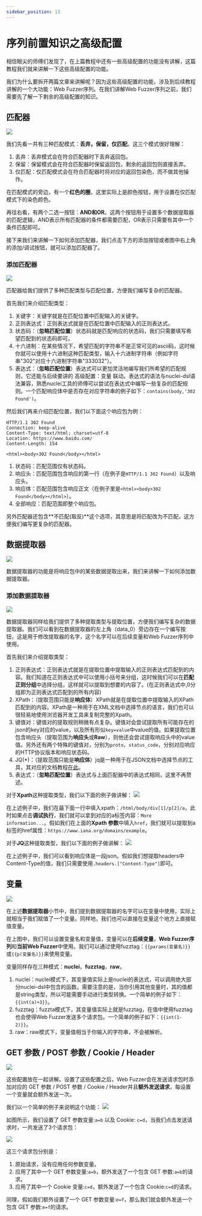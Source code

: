 ```yaml
---
sidebar_position: 13
---
```

# 序列前置知识之高级配置
相信眼尖的师傅们发现了，在上篇教程中还有一些高级配置的功能没有讲解，这篇教程我们就来讲解一下这些高级配置的功能。

我们为什么要拆开两篇文章来讲解呢？因为这些高级配置的功能，涉及到后续教程讲解的一个大功能：Web Fuzzer序列。在我们讲解Web Fuzzer序列之前，我们需要先了解一下剩余的高级配置的知识。

## 匹配器
![](/img/products/yakit/Fuzz-config2/1.png)

我们先看一共有三种匹配模式：**丢弃，保留，仅匹配**。这三个模式很好理解：
1. 丢弃：丢弃模式会在符合匹配器时下丢弃返回包。
2. 保留：保留模式会在符合匹配器时保留返回包，剩余的返回包则直接丢弃。
3. 仅匹配：仅匹配模式会在符合匹配器时将对应的返回包染色，而不做其他操作。

在匹配模式的旁边，有一个**红色的圈**，这里实际上是颜色按钮，用于设置在仅匹配模式下的染色颜色。

再往右看，有两个二选一按钮：**AND和OR**。这两个按钮用于设置多个数据提取器的匹配逻辑，AND表示所有匹配器的条件都需要匹配，OR表示只需要有其中一个条件匹配即可。

接下来我们来讲解一下如何添加匹配器，我们点击下方的添加按钮或者图中右上角的添加/调试按钮，就可以添加匹配器了。

### 添加匹配器
![](/img/products/yakit/Fuzz-config2/2.png)

匹配器给我们提供了多种匹配类型与匹配位置，方便我们编写复杂的匹配器。

首先我们来介绍匹配类型：
1. 关键字：关键字就是在匹配位置中匹配输入的关键字。
2. 正则表达式：正则表达式就是在匹配位置中匹配输入的正则表达式。
3. 状态码：（**忽略匹配位置**）状态码就是匹配响应的状态码，我们只需要填写希望匹配到的状态码即可。
4. 十六进制：在某些情况下，希望匹配的字符串不是正常可见的ascii码，这时候你就可以使用十六进制这种匹配类型，输入十六进制字符串（例如字符串"302"对应十六进制字符串"333032"）。
5. 表达式：（**忽略匹配位置**）表达式可以更加灵活地编写我们所希望的匹配规则，它还能与后续要讲的 高级配置：变量 联动。表达式的语法与nuclei-dsl语法兼容，熟悉nuclei工具的师傅可以尝试在表达式中编写一些复杂的匹配规则。一个匹配响应体中是否存在对应字符串的例子如下：`contains(body,'302 Found')`。

然后我们再来介绍匹配位置，我们以下面这个响应包为例：
```
HTTP/1.1 302 Found
Connection: keep-alive
Content-Type: text/html; charset=utf-8
Location: https://www.baidu.com/
Content-Length: 154

<html><body>302 Found</body></html>
```

1. 状态码：匹配范围仅有状态码。
2. 响应头：匹配范围包含响应的第一行（在例子是`HTTP/1.1 302 Found`）以及响应头。
3. 响应体：匹配范围包含响应正文（在例子里是`<html><body>302 Found</body></html>`）。
4. 全部响应：匹配范围即整个响应包。

另外匹配器还包含**不匹配(取反)**这个选项，其意思是将匹配改为不匹配，这方便我们编写更复杂的匹配器。

## 数据提取器
![](/img/products/yakit/Fuzz-config2/3.png)

数据提取器的功能是将响应包中的某些数据提取出来，我们来讲解一下如何添加数据提取器。

### 添加数据提取器
![](/img/products/yakit/Fuzz-config2/4.png)

数据提取器同样给我们提供了多种提取类型与提取位置，方便我们编写复杂的数据提取器。我们可以看到在数据提取器的左上角（data_0）旁边存在一个编写按钮，这是用于修改提取器的名字，这个名字可以在后续变量和Web Fuzzer序列中使用。

首先我们来介绍提取类型：
1. 正则表达式：正则表达式就是在提取位置中提取输入的正则表达式匹配到的内容。我们知道在正则表达式中可以使用小括号来分组，这时候我们可以在**匹配正则分组**中选择分组，这样就可以提取到想要的内容了。(在正则表达式中,0分组即为正则表达式匹配到的所有内容)
2. XPath：（提取范围只能是**响应体**）XPath就是在提取位置中提取输入的XPath匹配到的内容。XPath是一种用于在XML文档中选择节点的语言，我们也可以很轻易地使用浏览器开发工具来复制完整的Xpath。
3. 键值对：键值对的提取规则稍微有点复杂。键值对会尝试提取所有可能存在的json的key对应的value，以及所有形似`key=value`中value的值。如果提取位置包含响应头（提取范围为**响应头**或**Raw**），则他还会尝试提取响应头中的value值。另外还有两个特殊的键值对，分别为`proto`，`status_code`，分别对应响应的HTTP协议版本和响应状态码。
4. JQ(*)：（提取范围只能是**响应体**）jq是一种用于在JSON文档中选择节点的工具，其对应的文档教程[在此](https://jqlang.github.io/jq/manual/)。
5. 表达式：（**忽略匹配位置**）表达式与上面匹配器中的表达式相同，这里不再赘述。

对于**Xpath**这种提取类型，我们以下面的例子做讲解：
![](/img/products/yakit/Fuzz-config2/5.png)

在上述例子中，我们在最下面一行中填入xpath：`/html/body/div[1]/p[2]/a`，此时如果点击**调试执行**，我们就可以拿到对应的a标签内容：`More information...`。假如我们在上面的**Xpath 参数**中填入`href`，我们就可以提取到a标签的href属性：`https://www.iana.org/domains/example`。

对于**JQ**这种提取类型，我们以下面的例子做讲解：
![](/img/products/yakit/Fuzz-config2/6.png)

在上述例子中，我们可以看到响应体是一段json。假如我们想提取headers中Content-Type的值，我们只需要使用`.headers.["Content-Type"]`即可。

## 变量
![](/img/products/yakit/Fuzz-config2/7.png)

在上述**数据提取器**小节中，我们提到数据提取器的名字可以在变量中使用，实际上就相当于我们赋值了一个变量。同样地，我们也可以直接在变量这个地方上直接赋值变量。

在上图中，我们可以设置变量名和变量值，变量可以在**后续变量**，**Web Fuzzer序列**和**当前Web Fuzzer**中使用。我们可以通过使用fuzztag：`{{params(变量名)}}`或`{{p(变量名)}}`来使用变量。

变量同样存在三种模式：**nuclei**，**fuzztag**，**raw**。
1. nuclei：nuclei模式下，其变量值实际上是nuclei的表达式，可以调用绝大部分nuclei-dsl中包含的函数。需要注意的是，当你引用其他变量时，其的值都是string类型，所以可能需要手动进行类型转换。一个简单的例子如下：`{{int(a)+3}}`。
2. fuzztag：fuzzta模式下，其变量值实际上就是fuzztag，在值中使用fuzztag也会使得Web Fuzzer发送多个请求包。一个简单的例子如下：`{{int(1-2)}}`。
3. raw：raw模式下，变量值相当于你输入的字符串，不会被解析。

## GET 参数 / POST 参数 / Cookie / Header
![](/img/products/yakit/Fuzz-config2/8.png)

这些配置放在一起讲解。设置了这些配置之后，Web Fuzzer会在发送请求包时添加对应的 GET 参数 / POST 参数 / Cookie / Header并且**额外发送请求**，每设置一个变量就会额外发送一次。

我们以一个简单的例子来说明这个功能：
![](/img/products/yakit/Fuzz-config2/9.png)

如图所示，我们设置了 GET 参数变量:`a=b` 以及 Cookie: `c=d`，当我们点击发送请求时，一共发送了3个请求包：

![](/img/products/yakit/Fuzz-config2/9.png)

这三个请求包分别是：
1. 原始请求，没有应用任何参数变量。
2. 应用了其中一个 GET 参数变量:`a=b`，额外发送了一个包含 GET 参数:`a=b`的请求。
3. 应用了其中一个 Cookie 变量:`c=d`，额外发送了一个包含 Cookie:`c=d`的请求。

同理，假如我们额外设置了一个 GET 参数变量:`e=f`，那么我们就会额外发送一个包含 GET 参数:`e=f`的请求。

